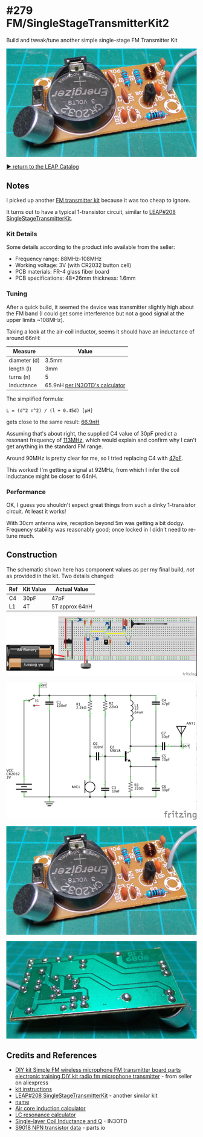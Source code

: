# #279 FM/SingleStageTransmitterKit2

Build and tweak/tune another simple single-stage FM Transmitter Kit

![Build](./assets/SingleStageTransmitterKit2_build.jpg?raw=true)

[:arrow_forward: return to the LEAP Catalog](http://leap.tardate.com)

## Notes

I picked up another [FM transmitter kit](https://www.aliexpress.com/item/Simple-FM-FM-wireless-microphone-FM-transmitter-board-parts-electronic-training-DIY-kit-Kit-not-including/32660667774.html) because it was too cheap to ignore.

It turns out to have a typical 1-transistor circuit, similar to [LEAP#208 SingleStageTransmitterKit](../SingleStageTransmitterKit).

### Kit Details

Some details according to the product info available from the seller:

* Frequency range: 88MHz-108MHz
* Working voltage: 3V (with CR2032 button cell)
* PCB materials: FR-4 glass fiber board
* PCB specifications: 48*26mm thickness: 1.6mm

### Tuning

After a quick build, it seemed the device was transmitter slightly high about the FM band
(I could get some interference but not a good signal at the upper limits ~108MHz).

Taking a look at the air-coil inductor, seems it should have an inductance of around 66nH:

| Measure      | Value |
|--------------|-------|
| diameter (d) | 3.5mm |
| length (l)   | 3mm   |
| turns (n)    | 5     |
| Inductance   | 65.9nH [per IN3OTD's calculator](http://www.qsl.net/in3otd/indcalc.html) |

The simplified formula:

    L = (d^2 n^2) / (l + 0.45d) [μH]

gets close to the same result: [66.9nH](http://www.wolframalpha.com/input/?i=1000+*+5%5E2+*+0.0035%5E2+%2F+(0.45+*+0.0035+%2B++0.003))

Assuming that's about right, the supplied C4 value of 30pF predict a resonant frequency of
[113MHz](http://www.wolframalpha.com/input/?i=(2*%CF%80*sqrt(66nH*30pF))%5E-1), which would explain
and confirm why I can't get anything in the standard FM range.

Around 90MHz is pretty clear for me, so I tried replacing C4 with [47pF](http://www.wolframalpha.com/input/?i=(1%2F(2*%CF%80*90MHz))%5E2%2F66nH).

This worked! I'm getting a signal at 92MHz, from which I infer the coil inductance might be closer to 64nH.



### Performance

OK, I guess you shouldn't expect great things from such a dinky 1-transistor circuit. At least it works!

With 30cm antenna wire, reception beyond 5m was getting a bit dodgy.
Frequency stability was reasonably good; once locked in I didn't need to re-tune much.


## Construction

The schematic shown here has component values as per my final build, *not* as provided in the kit. Two details changed:

| Ref | Kit Value | Actual Value   |
|-----|-----------|----------------|
| C4  | 30pF      | 47pF           |
| L1  | 4T        | 5T approx 64nH |

![Breadboard](./assets/SingleStageTransmitterKit2_bb.jpg?raw=true)

![Schematic](./assets/SingleStageTransmitterKit2_schematic.jpg?raw=true)

![Build](./assets/SingleStageTransmitterKit2_build.jpg?raw=true)

![Build](./assets/SingleStageTransmitterKit2_build_rear.jpg?raw=true)

## Credits and References
* [DIY kit Simple FM wireless microphone FM transmitter board parts electronic training DIY kit radio fm microphone transmitter](https://www.aliexpress.com/item/Simple-FM-FM-wireless-microphone-FM-transmitter-board-parts-electronic-training-DIY-kit-Kit-not-including/32660667774.html) - from seller on aliexpress
* [kit instructions](./assets/kit_instructions.pdf?raw=true)
* [LEAP#208 SingleStageTransmitterKit](../SingleStageTransmitterKit) - another similar kit
* [name](url)
* [Air core induction calculator](http://www.daycounter.com/Calculators/Air-Core-Inductor-Calculator.phtml)
* [LC resonance calculator](http://www.daycounter.com/Calculators/LC-Resonance-Calculator.phtml)
* [Single-layer Coil Inductance and Q](http://www.qsl.net/in3otd/indcalc.html) - IN3OTD
* [S9018 NPN transistor data](http://parts.io/detail/178104407/S9018) - parts.io
